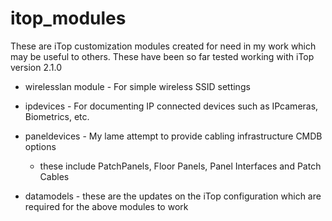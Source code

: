 itop_modules
============

These are iTop customization modules created for need in my work which may be useful to others. These have been so far tested working with iTop version 2.1.0

- wirelesslan module - For simple wireless SSID settings

- ipdevices - For documenting IP connected devices such as IPcameras, Biometrics, etc.

- paneldevices - My lame attempt to provide cabling infrastructure CMDB options
	- these include PatchPanels, Floor Panels, Panel Interfaces and Patch Cables

- datamodels - these are the updates on the iTop configuration which are required for the above modules to work
